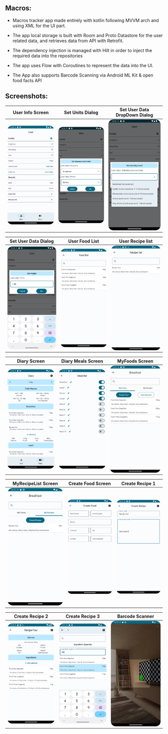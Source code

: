 ## Macros:

- Macros tracker app made entirely with kotlin following MVVM arch and using XML for the UI part.

- The app local storage is built with Room and Proto Datastore for the user related data, and retrieves data from API with Retrofit.

- The dependency injection is managed with Hilt in order to inject the required data into the repositories

- The app uses Flow with Coroutines to represent the data into the UI.

- The App also supports Barcode Scanning via Android ML Kit & open food facts API

## Screenshots:
|  User Info Screen  |   Set Units Dialog   | Set User Data DropDown Dialog |
| :----------------------: | :----------------------: | :----------------------: |
| ![](./screenshots/UserFragment.png) | ![](./screenshots/Units.png) | ![](./screenshots/ExerciseLevel.png)  |

|  Set User Data Dialog  |   User Food List   | User Recipe list |
| :----------------------: | :----------------------: | :-----------------------: |
| ![](./screenshots/setHeight.png) | ![](./screenshots/UserFoodList.png) | ![](./screenshots/UserRecipeList.png)  |

|     Diary Screen     |    Diary Meals Screen   |      MyFoods Screen     |
| :----------------------------: | :----------------------------: | :----------------------------: |
| ![](./screenshots/DiaryFragment.png) | ![](./screenshots/EditMealList.png) | ![](./screenshots/MyFoodListFragment.png) |

|        MyRecipeList Screen       |    Create Food Screen    |    Create Recipe 1   |
| :-----------------------: | :-----------------------: | :-----------------------: |
| ![](./screenshots/MyRecipes.png) | ![](./screenshots/CreateFoodFragment.png) | ![](./screenshots/RecipeNameDescription.png) |

|    Create Recipe 2     |    Create Recipe 3     |     Barcode Scanner       |
| :--------------------------: | :--------------------------: | :--------------------------: |
| ![](./screenshots/AddRecipeIngredients.png) | ![](./screenshots/RecipeAddIngredientFragment.png) | ![](./screenshots/BarcodeScanner.png) |



